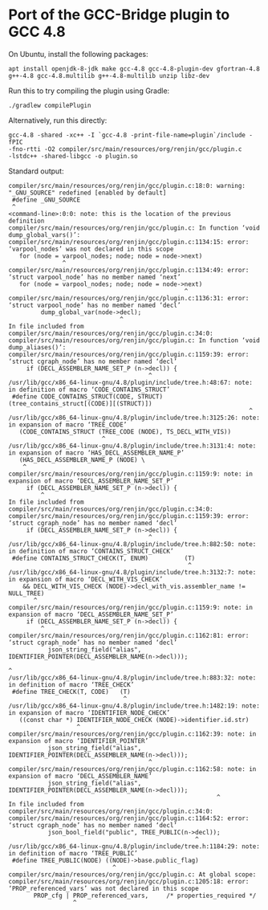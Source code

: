 # Port of the GCC-Bridge plugin to GCC 4.8

On Ubuntu, install the following packages:

    apt install openjdk-8-jdk make gcc-4.8 gcc-4.8-plugin-dev gfortran-4.8 g++-4.8 gcc-4.8.multilib g++-4.8-multilib unzip libz-dev

Run this to try compiling the plugin using Gradle:

    ./gradlew compilePlugin

Alternatively, run this directly:

    gcc-4.8 -shared -xc++ -I `gcc-4.8 -print-file-name=plugin`/include -fPIC
    -fno-rtti -O2 compiler/src/main/resources/org/renjin/gcc/plugin.c
    -lstdc++ -shared-libgcc -o plugin.so

Standard output:

    compiler/src/main/resources/org/renjin/gcc/plugin.c:18:0: warning: "_GNU_SOURCE" redefined [enabled by default]
     #define _GNU_SOURCE
     ^
    <command-line>:0:0: note: this is the location of the previous definition
    compiler/src/main/resources/org/renjin/gcc/plugin.c: In function ‘void dump_global_vars()’:
    compiler/src/main/resources/org/renjin/gcc/plugin.c:1134:15: error: ‘varpool_nodes’ was not declared in this scope
       for (node = varpool_nodes; node; node = node->next)
                   ^
    compiler/src/main/resources/org/renjin/gcc/plugin.c:1134:49: error: ‘struct varpool_node’ has no member named ‘next’
       for (node = varpool_nodes; node; node = node->next)
                                                     ^
    compiler/src/main/resources/org/renjin/gcc/plugin.c:1136:31: error: ‘struct varpool_node’ has no member named ‘decl’
             dump_global_var(node->decl);
                                   ^
    In file included from compiler/src/main/resources/org/renjin/gcc/plugin.c:34:0:
    compiler/src/main/resources/org/renjin/gcc/plugin.c: In function ‘void dump_aliases()’:
    compiler/src/main/resources/org/renjin/gcc/plugin.c:1159:39: error: ‘struct cgraph_node’ has no member named ‘decl’
         if (DECL_ASSEMBLER_NAME_SET_P (n->decl)) {
                                           ^
    /usr/lib/gcc/x86_64-linux-gnu/4.8/plugin/include/tree.h:48:67: note: in definition of macro ‘CODE_CONTAINS_STRUCT’
     #define CODE_CONTAINS_STRUCT(CODE, STRUCT) (tree_contains_struct[(CODE)][(STRUCT)])
                                                                       ^
    /usr/lib/gcc/x86_64-linux-gnu/4.8/plugin/include/tree.h:3125:26: note: in expansion of macro ‘TREE_CODE’
       (CODE_CONTAINS_STRUCT (TREE_CODE (NODE), TS_DECL_WITH_VIS))
                              ^
    /usr/lib/gcc/x86_64-linux-gnu/4.8/plugin/include/tree.h:3131:4: note: in expansion of macro ‘HAS_DECL_ASSEMBLER_NAME_P’
       (HAS_DECL_ASSEMBLER_NAME_P (NODE) \
        ^
    compiler/src/main/resources/org/renjin/gcc/plugin.c:1159:9: note: in expansion of macro ‘DECL_ASSEMBLER_NAME_SET_P’
         if (DECL_ASSEMBLER_NAME_SET_P (n->decl)) {
             ^
    In file included from compiler/src/main/resources/org/renjin/gcc/plugin.c:34:0:
    compiler/src/main/resources/org/renjin/gcc/plugin.c:1159:39: error: ‘struct cgraph_node’ has no member named ‘decl’
         if (DECL_ASSEMBLER_NAME_SET_P (n->decl)) {
                                           ^
    /usr/lib/gcc/x86_64-linux-gnu/4.8/plugin/include/tree.h:882:50: note: in definition of macro ‘CONTAINS_STRUCT_CHECK’
     #define CONTAINS_STRUCT_CHECK(T, ENUM)          (T)
                                                      ^
    /usr/lib/gcc/x86_64-linux-gnu/4.8/plugin/include/tree.h:3132:7: note: in expansion of macro ‘DECL_WITH_VIS_CHECK’
        && DECL_WITH_VIS_CHECK (NODE)->decl_with_vis.assembler_name != NULL_TREE)
           ^
    compiler/src/main/resources/org/renjin/gcc/plugin.c:1159:9: note: in expansion of macro ‘DECL_ASSEMBLER_NAME_SET_P’
         if (DECL_ASSEMBLER_NAME_SET_P (n->decl)) {
             ^
    compiler/src/main/resources/org/renjin/gcc/plugin.c:1162:81: error: ‘struct cgraph_node’ has no member named ‘decl’
               json_string_field("alias",  IDENTIFIER_POINTER(DECL_ASSEMBLER_NAME(n->decl)));
                                                                                     ^
    /usr/lib/gcc/x86_64-linux-gnu/4.8/plugin/include/tree.h:883:32: note: in definition of macro ‘TREE_CHECK’
     #define TREE_CHECK(T, CODE)   (T)
                                    ^
    /usr/lib/gcc/x86_64-linux-gnu/4.8/plugin/include/tree.h:1482:19: note: in expansion of macro ‘IDENTIFIER_NODE_CHECK’
       ((const char *) IDENTIFIER_NODE_CHECK (NODE)->identifier.id.str)
                       ^
    compiler/src/main/resources/org/renjin/gcc/plugin.c:1162:39: note: in expansion of macro ‘IDENTIFIER_POINTER’
               json_string_field("alias",  IDENTIFIER_POINTER(DECL_ASSEMBLER_NAME(n->decl)));
                                           ^
    compiler/src/main/resources/org/renjin/gcc/plugin.c:1162:58: note: in expansion of macro ‘DECL_ASSEMBLER_NAME’
               json_string_field("alias",  IDENTIFIER_POINTER(DECL_ASSEMBLER_NAME(n->decl)));
                                                              ^
    In file included from compiler/src/main/resources/org/renjin/gcc/plugin.c:34:0:
    compiler/src/main/resources/org/renjin/gcc/plugin.c:1164:52: error: ‘struct cgraph_node’ has no member named ‘decl’
               json_bool_field("public", TREE_PUBLIC(n->decl));
                                                        ^
    /usr/lib/gcc/x86_64-linux-gnu/4.8/plugin/include/tree.h:1184:29: note: in definition of macro ‘TREE_PUBLIC’
     #define TREE_PUBLIC(NODE) ((NODE)->base.public_flag)
                                 ^
    compiler/src/main/resources/org/renjin/gcc/plugin.c: At global scope:
    compiler/src/main/resources/org/renjin/gcc/plugin.c:1205:18: error: ‘PROP_referenced_vars’ was not declared in this scope
           PROP_cfg | PROP_referenced_vars,     /* properties_required */
                      ^
